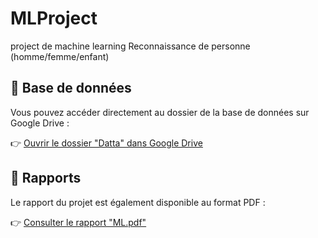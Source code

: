 # MLProject
project de machine learning Reconnaissance de personne (homme/femme/enfant)

## 📁 Base de données

Vous pouvez accéder directement au dossier de la base de données sur Google Drive :

👉 [Ouvrir le dossier "Datta" dans Google Drive](https://drive.google.com/drive/folders/1RK1_rAxukkJc1pKQLKudA2sQ2KEMA5dI?usp=sharing)


## 📄 Rapports

Le rapport du projet est également disponible au format PDF :

👉 [Consulter le rapport "ML.pdf"](https://drive.google.com/file/d/1zxC1ZemVhCJBMRqm-3g4MoQODe8Yh_6x/view?usp=drive_link)
